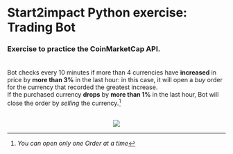 # Start2impact Python exercise: Trading Bot
### Exercise to practice the CoinMarketCap API.<br /><br />
Bot checks every 10 minutes if more than 4 currencies have **increased** in price by **more than 3%** in the last hour: in this case, it will open a *buy* order for the currency that recorded the greatest increase.<br />
If the purchased currency **drops** by **more than 1%** in the last hour, Bot will close the order by *selling* the currency.[^1]
<br /><br />
<p align="center">
<img src="https://user-images.githubusercontent.com/91788111/187061461-3267dbcb-9361-4295-a126-8a5d849ed736.png"/>
</p>



[^1]: *You can open only one Order at a time*
